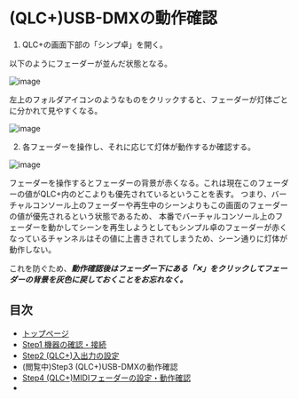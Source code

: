 # (QLC+)USB-DMXの動作確認

1. QLC+の画面下部の「シンプ卓」を開く。

以下のようにフェーダーが並んだ状態となる。

![image](https://user-images.githubusercontent.com/51395778/147248997-4273a6b3-b214-478f-96d6-9a86379e8023.png)

左上のフォルダアイコンのようなものをクリックすると、フェーダーが灯体ごとに分かれて見やすくなる。

![image](https://user-images.githubusercontent.com/51395778/147249149-66c780aa-1a2c-4e4d-8555-f2845e9c99e0.png)

2. 各フェーダーを操作し、それに応じて灯体が動作するか確認する。

![image](https://user-images.githubusercontent.com/51395778/147249400-e9849c8f-0a89-4bc5-92dd-94ab51cda220.png)

フェーダーを操作するとフェーダーの背景が赤くなる。これは現在このフェーダーの値がQLC+内のどこよりも優先されているということを表す。
つまり、バーチャルコンソール上のフェーダーや再生中のシーンよりもこの画面のフェーダーの値が優先されるという状態であるため、
本番でバーチャルコンソール上のフェーダーを動かしてシーンを再生しようとしてもシンプル卓のフェーダーが赤くなっているチャンネルはその値に上書きされてしまうため、シーン通りに灯体が動作しない。

これを防ぐため、***動作確認後はフェーダー下にある「✕」をクリックしてフェーダーの背景を灰色に戻しておくことをお忘れなく。***

## 目次

 - [トップページ](/readme.md)
 - [Step1 機器の確認・接続](/connect-devices.md)
 - [Step2 (QLC+)入出力の設定](/io-config-setup.md)
 - (閲覧中)Step3 (QLC+)USB-DMXの動作確認
 - [Step4 (QLC+)MIDIフェーダーの設定・動作確認](/midi-fader-setup.md)
 - 
